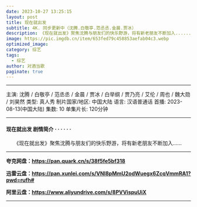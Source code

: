 ```yaml
---
date: 2023-10-27 13:25:15
layout: post
title: 现在就出发
subtitle: 4K. 同步更新中（沈腾.白敬亭.范丞丞.金晨.贾冰）
description: 《现在就出发》聚焦沈腾与朋友们的快乐野游，将有新老朋友不断加入......
image: https://pic.imgdb.cn/item/653fed79c458853aefab04c3.webp
optimized_image: 
category: 综艺
tags:
  - 综艺
author: 对酒当歌
paginate: true
---
```


---

主演: 沈腾 / 白敬亭 / 范丞丞 / 金晨 / 贾冰 / 白举纲 / 贾乃亮 / 艾伦 / 周也 / 魏大勋 / 刘昊然
类型: 真人秀
制片国家/地区: 中国大陆
语言: 汉语普通话
首播: 2023-08-13(中国大陆)
集数: 10
单集片长: 120分钟

---

#### 现在就出发 剧情简介 · · · · · ·

　　《现在就出发》聚焦沈腾与朋友们的快乐野游，将有新老朋友不断加入……

---

**夸克网盘：<https://pan.quark.cn/s/38f5fe5bf318>**

**迅雷云盘：<https://pan.xunlei.com/s/VNl8pMmU2odWuegx6ZcqVmmRA1?pwd=rufh#>**

**阿里云盘：<https://www.aliyundrive.com/s/8PVVispuUiX>**

---
